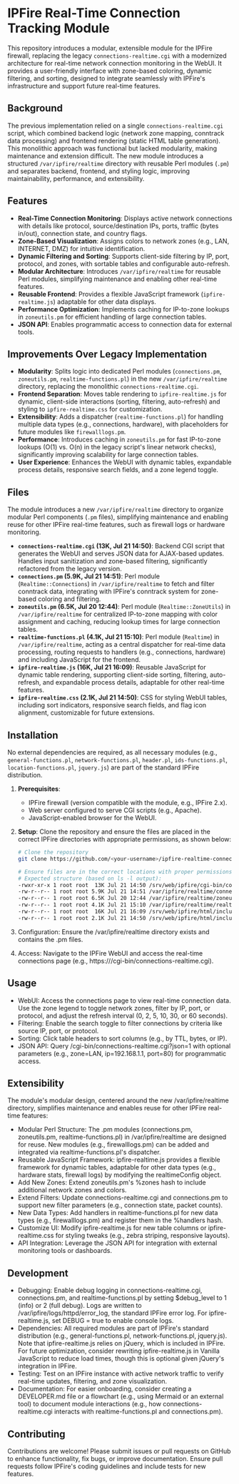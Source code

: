 # IPFire Real-Time Connection Tracking Module

This repository introduces a modular, extensible module for the IPFire firewall, replacing the legacy `connections-realtime.cgi` with a modernized architecture for real-time network connection monitoring in the WebUI. It provides a user-friendly interface with zone-based coloring, dynamic filtering, and sorting, designed to integrate seamlessly with IPFire's infrastructure and support future real-time features.

## Background

The previous implementation relied on a single `connections-realtime.cgi` script, which combined backend logic (network zone mapping, conntrack data processing) and frontend rendering (static HTML table generation). This monolithic approach was functional but lacked modularity, making maintenance and extension difficult. The new module introduces a structured `/var/ipfire/realtime` directory with reusable Perl modules (`.pm`) and separates backend, frontend, and styling logic, improving maintainability, performance, and extensibility.

## Features

- **Real-Time Connection Monitoring**: Displays active network connections with details like protocol, source/destination IPs, ports, traffic (bytes in/out), connection state, and country flags.
- **Zone-Based Visualization**: Assigns colors to network zones (e.g., LAN, INTERNET, DMZ) for intuitive identification.
- **Dynamic Filtering and Sorting**: Supports client-side filtering by IP, port, protocol, and zones, with sortable tables and configurable auto-refresh.
- **Modular Architecture**: Introduces `/var/ipfire/realtime` for reusable Perl modules, simplifying maintenance and enabling other real-time features.
- **Reusable Frontend**: Provides a flexible JavaScript framework (`ipfire-realtime.js`) adaptable for other data displays.
- **Performance Optimization**: Implements caching for IP-to-zone lookups in `zoneutils.pm` for efficient handling of large connection tables.
- **JSON API**: Enables programmatic access to connection data for external tools.

## Improvements Over Legacy Implementation

- **Modularity**: Splits logic into dedicated Perl modules (`connections.pm`, `zoneutils.pm`, `realtime-functions.pl`) in the new `/var/ipfire/realtime` directory, replacing the monolithic `connections-realtime.cgi`.
- **Frontend Separation**: Moves table rendering to `ipfire-realtime.js` for dynamic, client-side interactions (sorting, filtering, auto-refresh) and styling to `ipfire-realtime.css` for customization.
- **Extensibility**: Adds a dispatcher (`realtime-functions.pl`) for handling multiple data types (e.g., connections, hardware), with placeholders for future modules like `firewalllogs.pm`.
- **Performance**: Introduces caching in `zoneutils.pm` for fast IP-to-zone lookups (O(1) vs. O(n) in the legacy script's linear network checks), significantly improving scalability for large connection tables.
- **User Experience**: Enhances the WebUI with dynamic tables, expandable process details, responsive search fields, and a zone legend toggle.

## Files

The module introduces a new `/var/ipfire/realtime` directory to organize modular Perl components (`.pm` files), simplifying maintenance and enabling reuse for other IPFire real-time features, such as firewall logs or hardware monitoring.

- **`connections-realtime.cgi` (13K, Jul 21 14:50)**: Backend CGI script that generates the WebUI and serves JSON data for AJAX-based updates. Handles input sanitization and zone-based filtering, significantly refactored from the legacy version.
- **`connections.pm` (5.9K, Jul 21 14:51)**: Perl module (`Realtime::Connections`) in `/var/ipfire/realtime` to fetch and filter conntrack data, integrating with IPFire's conntrack system for zone-based coloring and filtering.
- **`zoneutils.pm` (6.5K, Jul 20 12:44)**: Perl module (`Realtime::ZoneUtils`) in `/var/ipfire/realtime` for centralized IP-to-zone mapping with color assignment and caching, reducing lookup times for large connection tables.
- **`realtime-functions.pl` (4.1K, Jul 21 15:10)**: Perl module (`Realtime`) in `/var/ipfire/realtime`, acting as a central dispatcher for real-time data processing, routing requests to handlers (e.g., connections, hardware) and including JavaScript for the frontend.
- **`ipfire-realtime.js` (16K, Jul 21 16:09)**: Reusable JavaScript for dynamic table rendering, supporting client-side sorting, filtering, auto-refresh, and expandable process details, adaptable for other real-time features.
- **`ipfire-realtime.css` (2.1K, Jul 21 14:50)**: CSS for styling WebUI tables, including sort indicators, responsive search fields, and flag icon alignment, customizable for future extensions.

## Installation

No external dependencies are required, as all necessary modules (e.g., `general-functions.pl`, `network-functions.pl`, `header.pl`, `ids-functions.pl`, `location-functions.pl`, `jquery.js`) are part of the standard IPFire distribution.

1. **Prerequisites**:
   - IPFire firewall (version compatible with the module, e.g., IPFire 2.x).
   - Web server configured to serve CGI scripts (e.g., Apache).
   - JavaScript-enabled browser for the WebUI.

2. **Setup**:
   Clone the repository and ensure the files are placed in the correct IPFire directories with appropriate permissions, as shown below:

   ```bash
   # Clone the repository
   git clone https://github.com/<your-username>/ipfire-realtime-connections.git

   # Ensure files are in the correct locations with proper permissions
   # Expected structure (based on ls -l output):
   -rwxr-xr-x 1 root root  13K Jul 21 14:50 /srv/web/ipfire/cgi-bin/connections-realtime.cgi
   -rw-r--r-- 1 root root 5.9K Jul 21 14:51 /var/ipfire/realtime/connections.pm
   -rw-r--r-- 1 root root 6.5K Jul 20 12:44 /var/ipfire/realtime/zoneutils.pm
   -rw-r--r-- 1 root root 4.1K Jul 21 15:10 /var/ipfire/realtime/realtime-functions.pl
   -rw-r--r-- 1 root root  16K Jul 21 16:09 /srv/web/ipfire/html/include/ipfire-realtime.js
   -rw-r--r-- 1 root root 2.1K Jul 21 14:50 /srv/web/ipfire/html/include/ipfire-realtime.css

3. Configuration: Ensure the /var/ipfire/realtime directory exists and contains the .pm files.

4. Access: Navigate to the IPFire WebUI and access the real-time connections page (e.g., https://<ipfire-host>/cgi-bin/connections-realtime.cgi).

## Usage

   - WebUI: Access the connections page to view real-time connection data. Use the zone legend to toggle network zones, filter by IP, port, or protocol, and adjust the refresh interval (0, 2, 5, 10, 30, or 60 seconds).
   - Filtering: Enable the search toggle to filter connections by criteria like source IP, port, or protocol.
   - Sorting: Click table headers to sort columns (e.g., by TTL, bytes, or IP).
   - JSON API: Query /cgi-bin/connections-realtime.cgi?json=1 with optional parameters (e.g., zone=LAN, ip=192.168.1.1, port=80) for programmatic access.

## Extensibility

The module's modular design, centered around the new /var/ipfire/realtime directory, simplifies maintenance and enables reuse for other IPFire real-time features:

- Modular Perl Structure: The .pm modules (connections.pm, zoneutils.pm, realtime-functions.pl) in /var/ipfire/realtime are designed for reuse. New modules (e.g., firewalllogs.pm) can be added and integrated via realtime-functions.pl's dispatcher.
- Reusable JavaScript Framework: ipfire-realtime.js provides a flexible framework for dynamic tables, adaptable for other data types (e.g., hardware stats, firewall logs) by modifying the realtimeConfig object.
- Add New Zones: Extend zoneutils.pm's %zones hash to include additional network zones and colors.
- Extend Filters: Update connections-realtime.cgi and connections.pm to support new filter parameters (e.g., connection state, packet counts).
- New Data Types: Add handlers in realtime-functions.pl for new data types (e.g., firewalllogs.pm) and register them in the %handlers hash.
- Customize UI: Modify ipfire-realtime.js for new table columns or ipfire-realtime.css for styling tweaks (e.g., zebra striping, responsive layouts).
- API Integration: Leverage the JSON API for integration with external monitoring tools or dashboards.

## Development

- Debugging: Enable debug logging in connections-realtime.cgi, connections.pm, and realtime-functions.pl by setting $debug_level to 1 (info) or 2 (full debug). Logs are written to /var/ipfire/logs/httpd/error_log, the standard IPFire error log. For ipfire-realtime.js, set DEBUG = true to enable console logs.
- Dependencies: All required modules are part of IPFire's standard distribution (e.g., general-functions.pl, network-functions.pl, jquery.js). Note that ipfire-realtime.js relies on jQuery, which is included in IPFire. For future optimization, consider rewriting ipfire-realtime.js in Vanilla JavaScript to reduce load times, though this is optional given jQuery's integration in IPFire.
- Testing: Test on an IPFire instance with active network traffic to verify real-time updates, filtering, and zone visualization.
- Documentation: For easier onboarding, consider creating a DEVELOPER.md file or a flowchart (e.g., using Mermaid or an external tool) to document module interactions (e.g., how connections-realtime.cgi interacts with realtime-functions.pl and connections.pm).

## Contributing

Contributions are welcome! Please submit issues or pull requests on GitHub to enhance functionality, fix bugs, or improve documentation. Ensure pull requests follow IPFire's coding guidelines and include tests for new features.
